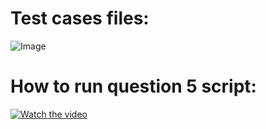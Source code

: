 # Test cases files: 

![Image](https://i.imgur.com/7MirhjZ.png)



# How to run question 5 script: 


[![Watch the video](https://i.imgur.com/3WIDzuO.png)](https://www.loom.com/share/3eb578ec8a374ec992bb4d5bf448d9fd)